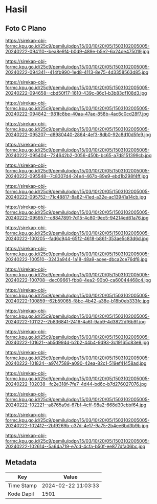 # Hasil

## Foto C Plano

https://sirekap-obj-formc.kpu.go.id/25c9/pemilu/pdpr/15/03/10/20/05/1503102005005-20240222-094110--bea8e9f4-b0d9-489e-b5e2-6a24de475019.jpg

https://sirekap-obj-formc.kpu.go.id/25c9/pemilu/pdpr/15/03/10/20/05/1503102005005-20240222-094341--414fb990-1ed8-4113-8e75-4d3358563d85.jpg

https://sirekap-obj-formc.kpu.go.id/25c9/pemilu/pdpr/15/03/10/20/05/1503102005005-20240222-094658--cbd50f17-1610-439c-86c1-b3b83df108d3.jpg

https://sirekap-obj-formc.kpu.go.id/25c9/pemilu/pdpr/15/03/10/20/05/1503102005005-20240222-094842--981fc8be-40aa-47ae-858b-4ac6c0cd28f7.jpg

https://sirekap-obj-formc.kpu.go.id/25c9/pemilu/pdpr/15/03/10/20/05/1503102005005-20240222-095207--d8980440-2864-4ef3-8db0-92c8d10d5fe9.jpg

https://sirekap-obj-formc.kpu.go.id/25c9/pemilu/pdpr/15/03/10/20/05/1503102005005-20240222-095404--724642b2-0056-450b-bc65-a7d8151399cb.jpg

https://sirekap-obj-formc.kpu.go.id/25c9/pemilu/pdpr/15/03/10/20/05/1503102005005-20240222-095548--7c8307d4-24e4-467b-89e9-ebd1b298f4ff.jpg

https://sirekap-obj-formc.kpu.go.id/25c9/pemilu/pdpr/15/03/10/20/05/1503102005005-20240222-095752--71c48817-8a82-41ed-a32e-ac13941a14cb.jpg

https://sirekap-obj-formc.kpu.go.id/25c9/pemilu/pdpr/15/03/10/20/05/1503102005005-20240222-095957--c8847891-7d15-4c80-9ec5-94214ed61a76.jpg

https://sirekap-obj-formc.kpu.go.id/25c9/pemilu/pdpr/15/03/10/20/05/1503102005005-20240222-100205--fad6c944-65f2-4618-b861-353ae5c83d6d.jpg

https://sirekap-obj-formc.kpu.go.id/25c9/pemilu/pdpr/15/03/10/20/05/1503102005005-20240222-100510--3243a944-1a18-48a9-acee-dbca2ce76df8.jpg

https://sirekap-obj-formc.kpu.go.id/25c9/pemilu/pdpr/15/03/10/20/05/1503102005005-20240222-100708--dec09661-fbb8-4ea2-90b0-ca60044468c4.jpg

https://sirekap-obj-formc.kpu.go.id/25c9/pemilu/pdpr/15/03/10/20/05/1503102005005-20240222-100859--62b59065-f8bc-4b42-a38e-b18b0eb333fc.jpg

https://sirekap-obj-formc.kpu.go.id/25c9/pemilu/pdpr/15/03/10/20/05/1503102005005-20240222-101122--2b836841-2416-4a6f-9ab9-4d3822df6b9f.jpg

https://sirekap-obj-formc.kpu.go.id/25c9/pemilu/pdpr/15/03/10/20/05/1503102005005-20240222-101621--ab5d994d-b2b2-44b4-9d93-3c19165c83e9.jpg

https://sirekap-obj-formc.kpu.go.id/25c9/pemilu/pdpr/15/03/10/20/05/1503102005005-20240222-101824--a9747589-a090-42ea-82c1-519ef41458ad.jpg

https://sirekap-obj-formc.kpu.go.id/25c9/pemilu/pdpr/15/03/10/20/05/1503102005005-20240222-102038--fc2e318f-7fe7-4d44-bd6c-b7d276027076.jpg

https://sirekap-obj-formc.kpu.go.id/25c9/pemilu/pdpr/15/03/10/20/05/1503102005005-20240222-102221--a8765a9d-67bf-4cff-98a2-668d30cbbf64.jpg

https://sirekap-obj-formc.kpu.go.id/25c9/pemilu/pdpr/15/03/10/20/05/1503102005005-20240222-102412--2bf9269b-c37d-4e17-9a75-2b4ee6bd3b9b.jpg

https://sirekap-obj-formc.kpu.go.id/25c9/pemilu/pdpr/15/03/10/20/05/1503102005005-20240222-102614--5a64a719-e7cd-4cfa-b50f-ee877dfa06bc.jpg


## Metadata

| Key        | Value               |
| ---------- | ------------------- |
| Time Stamp | 2024-02-22 11:03:33 |
| Kode Dapil | 1501                |



